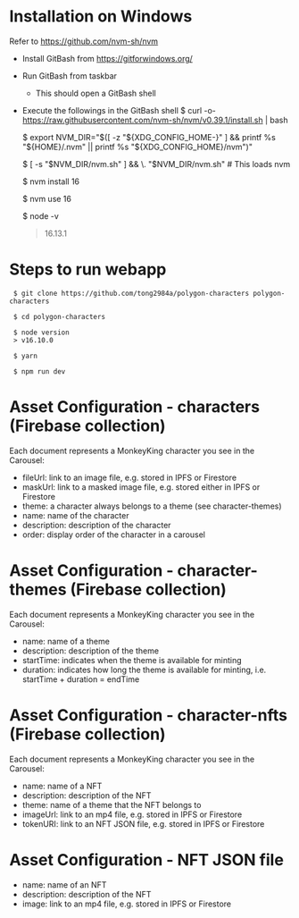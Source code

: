 # Installation on Windows
Refer to https://github.com/nvm-sh/nvm
- Install GitBash from https://gitforwindows.org/
- Run GitBash from taskbar
  - This should open a GitBash shell
- Execute the followings in the GitBash shell
     $ curl -o- https://raw.githubusercontent.com/nvm-sh/nvm/v0.39.1/install.sh | bash
     
     $ export NVM_DIR="$([ -z "${XDG_CONFIG_HOME-}" ] && printf %s "${HOME}/.nvm" || printf %s "${XDG_CONFIG_HOME}/nvm")"
     
     $ [ -s "$NVM_DIR/nvm.sh" ] && \. "$NVM_DIR/nvm.sh" # This loads nvm
     
     $ nvm install 16
     
     $ nvm use 16
     
     $ node -v
     > 16.13.1

# Steps to run webapp
     $ git clone https://github.com/tong2984a/polygon-characters polygon-characters

     $ cd polygon-characters

     $ node version
     > v16.10.0

     $ yarn

     $ npm run dev

# Asset Configuration - characters (Firebase collection)
Each document represents a MonkeyKing character you see in the Carousel:
- fileUrl: link to an image file, e.g. stored in IPFS or Firestore
- maskUrl: link to a masked image file, e.g. stored either in IPFS or Firestore
- theme: a character always belongs to a theme (see character-themes)
- name: name of the character
- description: description of the character
- order: display order of the character in a carousel

# Asset Configuration - character-themes (Firebase collection)
Each document represents a MonkeyKing character you see in the Carousel:
- name: name of a theme
- description: description of the theme
- startTime: indicates when the theme is available for minting
- duration: indicates how long the theme is available for minting, i.e. startTime + duration = endTime

# Asset Configuration - character-nfts (Firebase collection)
Each document represents a MonkeyKing character you see in the Carousel:
- name: name of a NFT
- description: description of the NFT
- theme: name of a theme that the NFT belongs to
- imageUrl: link to an mp4 file, e.g. stored in IPFS or Firestore
- tokenURI: link to an NFT JSON file, e.g. stored in IPFS or Firestore

# Asset Configuration - NFT JSON file
- name: name of an NFT
- description: description of the NFT
- image: link to an mp4 file, e.g. stored in IPFS or Firestore
